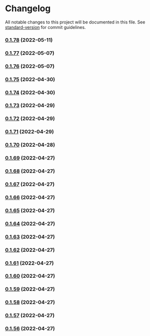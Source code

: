 # Changelog

All notable changes to this project will be documented in this file. See [standard-version](https://github.com/conventional-changelog/standard-version) for commit guidelines.

### [0.1.78](https://github.com/srclaunch/web-application-state/compare/v0.1.77...v0.1.78) (2022-05-11)

### [0.1.77](https://github.com/srclaunch/web-application-state/compare/v0.1.76...v0.1.77) (2022-05-07)

### [0.1.76](https://github.com/srclaunch/web-application-state/compare/v0.1.75...v0.1.76) (2022-05-07)

### [0.1.75](https://github.com/srclaunch/web-application-state/compare/v0.1.74...v0.1.75) (2022-04-30)

### [0.1.74](https://github.com/srclaunch/web-application-state/compare/v0.1.73...v0.1.74) (2022-04-30)

### [0.1.73](https://github.com/srclaunch/web-application-state/compare/v0.1.72...v0.1.73) (2022-04-29)

### [0.1.72](https://github.com/srclaunch/web-application-state/compare/v0.1.71...v0.1.72) (2022-04-29)

### [0.1.71](https://github.com/srclaunch/web-application-state/compare/v0.1.70...v0.1.71) (2022-04-29)

### [0.1.70](https://github.com/srclaunch/web-application-state/compare/v0.1.69...v0.1.70) (2022-04-28)

### [0.1.69](https://github.com/srclaunch/web-application-state/compare/v0.1.68...v0.1.69) (2022-04-27)

### [0.1.68](https://github.com/srclaunch/web-application-state/compare/v0.1.67...v0.1.68) (2022-04-27)

### [0.1.67](https://github.com/srclaunch/web-application-state/compare/v0.1.66...v0.1.67) (2022-04-27)

### [0.1.66](https://github.com/srclaunch/web-application-state/compare/v0.1.65...v0.1.66) (2022-04-27)

### [0.1.65](https://github.com/srclaunch/web-application-state/compare/v0.1.64...v0.1.65) (2022-04-27)

### [0.1.64](https://github.com/srclaunch/web-application-state/compare/v0.1.63...v0.1.64) (2022-04-27)

### [0.1.63](https://github.com/srclaunch/web-application-state/compare/v0.1.62...v0.1.63) (2022-04-27)

### [0.1.62](https://github.com/srclaunch/web-application-state/compare/v0.1.61...v0.1.62) (2022-04-27)

### [0.1.61](https://github.com/srclaunch/web-application-state/compare/v0.1.60...v0.1.61) (2022-04-27)

### [0.1.60](https://github.com/srclaunch/web-application-state/compare/v0.1.59...v0.1.60) (2022-04-27)

### [0.1.59](https://github.com/srclaunch/web-application-state/compare/v0.1.58...v0.1.59) (2022-04-27)

### [0.1.58](https://github.com/srclaunch/web-application-state/compare/v0.1.57...v0.1.58) (2022-04-27)

### [0.1.57](https://github.com/srclaunch/web-application-state/compare/v0.1.56...v0.1.57) (2022-04-27)

### [0.1.56](https://github.com/srclaunch/web-application-state/compare/v0.1.54...v0.1.56) (2022-04-27)
